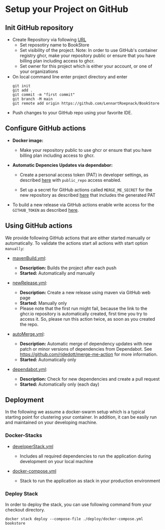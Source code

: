# Setup your Project on GitHub

## Init GitHub repository

* Create Repository via following [URL](https://github.com/new)
  * Set reposotiry name to BookStore 
  * Set visibility of the project. Note: In order to use GitHub's container registry ghcr, make your repository public or ensure that you have billing plan including access to ghcr. 
  * Set owner for this project which is either your account, or one of your organizations
* On local command line enter project directory and enter
    ```
    git init
    git add .
    git commit -m "first commit"
    git branch -M main
    git remote add origin https://github.com/LennartRoepnack/BookStore
    ```
* Push changes to your GitHub repo using your favorite IDE.


## Configure GitHub actions 

*   __Docker image:__

    * Make your repository public to use ghcr or ensure that you have billing plan including access to ghcr.
  
*   __Automatic Depencies Updates via dependabor:__ 

    *   Create a personal access token (PAT) in developer settings, as described [here](https://docs.github.com/en/authentication/keeping-your-account-and-data-secure/creating-a-personal-access-token) with `public_repo` access enabled.

    *   Set up a secret for GitHub actions called `MERGE_ME_SECRET` for the new repository as described [here](https://docs.github.com/en/actions/security-guides/encrypted-secrets?tool=webui#creating-encrypted-secrets-for-a-repository) that includes the generated PAT

*   To build a new release via GitHub actions enable write access for the  `GITHUB_TOKEN` as described [here](https://docs.github.com/en/repositories/managing-your-repositorys-settings-and-features/enabling-features-for-your-repository/managing-github-actions-settings-for-a-repository#configuring-the-default-github_token-permissions).


## Using GitHub actions

We provide following GitHub actions that are either started manually or automatically. To validate the actions start all actions with start option `manually`:  

*   [mavenBuild.yml](https://github.com/LennartRoepnack/BookStore/actions/workflows/mavenBuild.yml):
    *   __Description:__ Builds the project after each push
    *   __Started:__ Automatically and manually   

*   [newRelease.yml](https://github.com/LennartRoepnack/BookStore/actions/workflows/newRelease.yml):
    *   __Description:__ Create a new release using maven via GitHub web page
    *   __Started:__ Manually only
    *   Please note that the first run might fail, because the link to the ghcr.io repository is automatically created, first time you try to access it. So, please run this action twice, as soon as you created the repo.


*   [autoMerge.yml](https://github.com/LennartRoepnack/BookStore/actions/workflows/autoMerge.yml):
    *   __Description:__ Automatic merge of dependency updates with new patch or minor versions of dependencies from Dependabot. See https://github.com/ridedott/merge-me-action for more information.
    *   __Started:__ Automatically only

*   [dependabot.yml](https://github.com/LennartRoepnack/BookStore/actions/workflows/dependabot.yml):
    *   __Description:__ Check for new dependencies and create a pull request
    *   __Started:__ Automatically only (each day)

## Deployment 

In the following we assume a docker-swarm setup which is a typical starting point for clustering your container.
In addition, it can be easily run and maintained on your developing machine. 

### Docker-Stacks

*   [developerStack.yml](deploy/developerStack.yml)
    *   Includes all required dependencies to run the application during development on your local machine

*   [docker-compose.yml](deploy/docker-compose.yml)
    *   Stack to run the application as stack in your production environment

### Deploy Stack 

In order to deploy the stack, you can use following command from your checkout directory. 
```shell
docker stack deploy --compose-file ./deploy/docker-compose.yml bookstore
```
